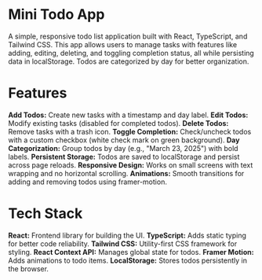 # Mini Todo App
A simple, responsive todo list application built with React, TypeScript, and Tailwind CSS. This app allows users to manage tasks with features like adding, editing, deleting, and toggling completion status, all while persisting data in localStorage. Todos are categorized by day for better organization.

# Features
**Add Todos:** Create new tasks with a timestamp and day label.
**Edit Todos:** Modify existing tasks (disabled for completed todos).
**Delete Todos:** Remove tasks with a trash icon.
**Toggle Completion:** Check/uncheck todos with a custom checkbox (white check mark on green background).
**Day Categorization:** Group todos by day (e.g., "March 23, 2025") with bold labels.
**Persistent Storage:** Todos are saved to localStorage and persist across page reloads.
**Responsive Design:** Works on small screens with text wrapping and no horizontal scrolling.
**Animations:** Smooth transitions for adding and removing todos using framer-motion.


# Tech Stack
**React:** Frontend library for building the UI.
**TypeScript:** Adds static typing for better code reliability.
**Tailwind CSS:** Utility-first CSS framework for styling.
**React Context API:** Manages global state for todos.
**Framer Motion:** Adds animations to todo items.
**LocalStorage:** Stores todos persistently in the browser.